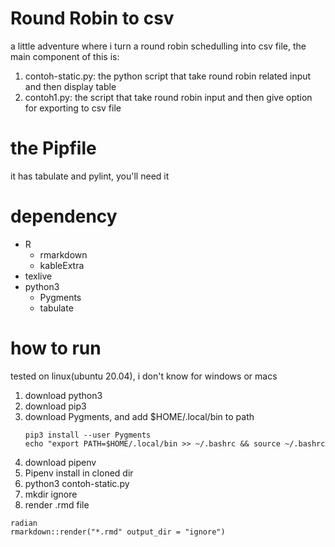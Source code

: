 # Round Robin to csv

a little adventure where i turn a round robin schedulling into csv file, the main component of this is:
1. contoh-static.py:
    the python script that take round robin related input and then display table
2. contoh1.py:
    the script that take round robin input and then give option for exporting to csv file

# the Pipfile
it has tabulate and pylint, you'll need it

# dependency
- R
    - rmarkdown
    - kableExtra
- texlive
- python3
    - Pygments
    - tabulate

# how to run
tested on linux(ubuntu 20.04), i don't know for windows or macs
1. download python3
2. download pip3
3. download Pygments, and add $HOME/.local/bin to path
    ```
    pip3 install --user Pygments
    echo "export PATH=$HOME/.local/bin >> ~/.bashrc && source ~/.bashrc
    ```
4. download pipenv
5. Pipenv install in cloned dir
6. python3 contoh-static.py
7. mkdir ignore
8. render .rmd file
```
radian
rmarkdown::render("*.rmd" output_dir = "ignore")
``` 
